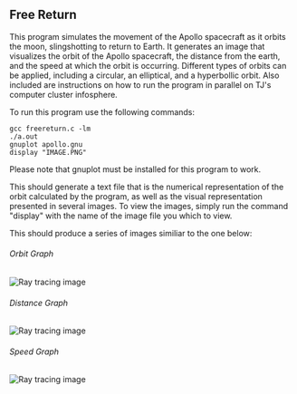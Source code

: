 ## Free Return

This program simulates the movement of the Apollo spacecraft as it orbits the moon, slingshotting to return to Earth.  It generates an image that visualizes the orbit of the Apollo spacecraft, the distance from the earth, and the speed at which the orbit is occurring.  Different types of orbits can be applied, including a circular, an elliptical, and a hyperbollic orbit.  Also included are instructions on how to run the program in parallel on TJ's computer cluster infosphere.

  To run this program use the following commands:

    gcc freereturn.c -lm
    ./a.out
    gnuplot apollo.gnu
    display "IMAGE.PNG"

Please note that gnuplot must be installed for this program to work.

This should generate a text file that is the numerical representation of the orbit calculated by the program, as well as the visual representation presented in several images.  To view the images, simply run the command "display" with the name of the image file you which to view.
  
  This should produce a series of images similiar to the one below:

###### Orbit Graph

![Ray tracing image](https://raw.githubusercontent.com/zac-ng/Parallel_Computing/main/orbit/free_return/orbit.png)

###### Distance Graph

![Ray tracing image](https://raw.githubusercontent.com/zac-ng/Parallel_Computing/main/orbit/free_return/distance.png)

###### Speed Graph

![Ray tracing image](https://raw.githubusercontent.com/zac-ng/Parallel_Computing/main/orbit/free_return/speed.png)

